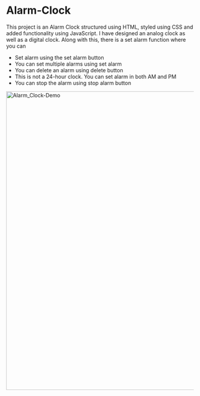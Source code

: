 # Alarm-Clock
This project is an Alarm Clock structured using HTML, styled using CSS and added functionality using JavaScript. I have designed an analog clock as well as a digital clock. Along with this, there is a set alarm function where you can
* Set alarm using the set alarm button
* You can set multiple alarms using set alarm 
* You can delete an alarm using delete button
* This is not a 24-hour clock. You can set alarm in both AM and PM
* You can stop the alarm using stop alarm button

<img width="800" alt="Alarm_Clock-Demo" src="https://github.com/Vishalini24/Alarm-Clock/assets/63181262/ae7b939d-ed22-435d-bd37-75b9370a933b">
